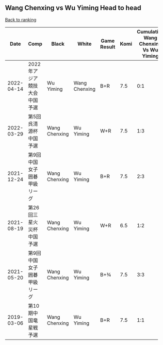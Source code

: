 ## Wang Chenxing vs Wu Yiming Head to head

[Back to ranking](../../index.md)




| **Date** | **Comp** | **Black** | **White** | **Game Result** | **Komi** | **Cumulative Wang Chenxing Vs Wu Yiming** | **Wang Chenxing Streak** | **Wu Yiming Streak** | 
| --- | --- | --- | --- | --- | --- | --- | --- | --- |
| 2022-04-14 | 2022年アジア競技大会中国予選 | Wu Yiming | Wang Chenxing | B+R | 7.5 | 0:1 | 0 | 1 | 
| 2022-03-29 | 第5回呉清源杯中国予選 | Wang Chenxing | Wu Yiming | W+R | 7.5 | 1:3 | 0 | 2 | 
| 2021-12-24 | 第9回中国女子囲碁甲級リーグ | Wang Chenxing | Wu Yiming | B+R | 7.5 | 2:3 | 1 | 0 | 
| 2021-08-19 | 第26回三星火災杯中国予選 | Wang Chenxing | Wu Yiming | W+R | 6.5 | 1:2 | 0 | 1 | 
| 2021-05-20 | 第9回中国女子囲碁甲級リーグ | Wang Chenxing | Wu Yiming | B+¾ | 7.5 | 3:3 | 2 | 0 | 
| 2019-03-06 | 第10期中国竜星戦予選 | Wang Chenxing | Wu Yiming | B+R | 7.5 | 1:1 | 1 | 0 |




